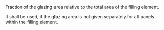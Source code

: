 Fraction of the glazing area relative to the total area of the filling element.

It shall be used, if the glazing area is not given separately for all panels within the filling element.
